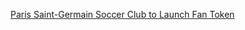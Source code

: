[Paris Saint-Germain Soccer Club to Launch Fan Token](https://cointelegraph.com/news/paris-saint-germain-soccer-club-to-launch-fan-token)